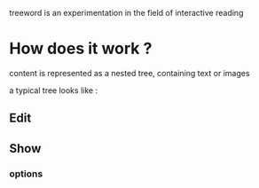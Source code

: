 treeword is an experimentation in the field of interactive reading

# How does it work ?

content is represented as a nested tree, containing text or images

a typical tree looks like :

## Edit


## Show

### options